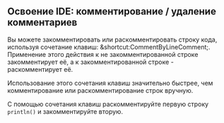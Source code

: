 ## Освоение IDE: комментирование / удаление комментариев

Вы можете закомментировать или раскомментировать строку кода, используя сочетание клавиш: <span class="shortcut">&shortcut:CommentByLineComment;</span>. Применение этого действия к не закомментированной строке закомментирует её, а к закомментированной строке - раскомментирует её.

Использование этого сочетания клавиш значительно быстрее, чем комментирование или раскомментирование строк вручную.

С помощью сочетания клавиш раскомментируйте первую строку `println()` и закомментируйте вторую.